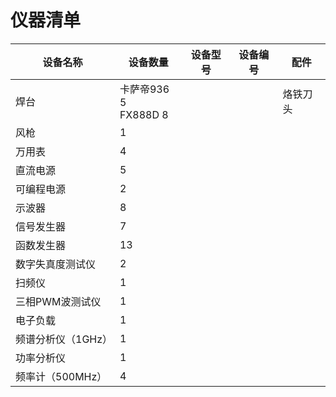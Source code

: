 # 仪器清单

| 设备名称           | 设备数量                                   | 设备型号 | 设备编号 | 配件     |
| ------------------ | ------------------------------------------ | -------- | -------- | -------- |
| 焊台               | 卡萨帝936      5<br>FX888D          8</br> |          |          | 烙铁刀头 |
| 风枪               | 1                                          |          |          |          |
| 万用表             | 4                                          |          |          |          |
| 直流电源           | 5                                          |          |          |          |
| 可编程电源         | 2                                          |          |          |          |
| 示波器             | 8                                          |          |          |          |
| 信号发生器         | 7                                          |          |          |          |
| 函数发生器         | 13                                         |          |          |          |
| 数字失真度测试仪   | 2                                          |          |          |          |
| 扫频仪             | 1                                          |          |          |          |
| 三相PWM波测试仪    | 1                                          |          |          |          |
| 电子负载           | 1                                          |          |          |          |
| 频谱分析仪（1GHz） | 1                                          |          |          |          |
| 功率分析仪         | 1                                          |          |          |          |
| 频率计（500MHz）   | 4                                          |          |          |          |

